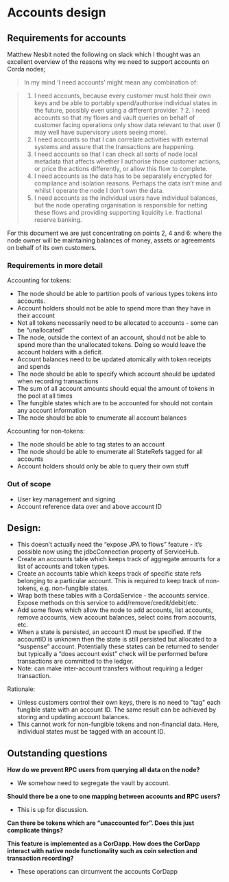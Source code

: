 # Accounts design

## Requirements for accounts

Matthew Nesbit noted the following on slack which I thought was an excellent overview of the reasons why we need to support accounts on Corda nodes;

> In my mind ‘I need accounts’ might mean any combination of:

> 1. I need accounts, because every customer must hold their own keys and be able to portably spend/authorise individual states in the future, possibly even using a different provider.
? 2. I need accounts so that my flows and vault queries on behalf of customer facing operations only show data relevant to that user (I may well have supervisory users seeing more).
> 3. I need accounts so that I can correlate activities with external systems and assure that the transactions are happening.
> 4. I need accounts so that I can check all sorts of node local metadata that affects whether I authorise those customer actions, or price the actions differently, or allow this flow to complete.
> 5. I need accounts as the data has to be separately encrypted for compliance and isolation reasons. Perhaps the data isn’t mine and whilst I operate the node I don’t own the data.
> 6. I need accounts as the individual users have individual balances, but the node operating organisation is responsible for netting these flows and providing supporting liquidity i.e. fractional reserve banking.

For this document we are just concentrating on points 2, 4 and 6: where the node owner will be maintaining balances of money, assets or agreements on behalf of its own customers.

### Requirements in more detail

Accounting for tokens:

* The node should be able to partition pools of various types tokens into accounts.
* Account holders should not be able to spend more than they have in their account
* Not all tokens necessarily need to be allocated to accounts - some can be “unallocated”
* The node, outside the context of an account, should not be able to spend more than the unallocated tokens. Doing so would leave the account holders with a deficit.
* Account balances need to be updated atomically with token receipts and spends
* The node should be able to specify which account should be updated when recording transactions
* The sum of all account amounts should equal the amount of tokens in the pool at all times
* The fungible states which are to be accounted for should not contain any account information
* The node should be able to enumerate all account balances

Accounting for non-tokens:

* The node should be able to tag states to an account
* The node should be able to enumerate all StateRefs tagged for all accounts
* Account holders should only be able to query their own stuff

### Out of scope

* User key management and signing
* Account reference data over and above account ID

## Design:

* This doesn’t actually need the “expose JPA to flows” feature - it’s possible now using the jdbcConnection property of ServiceHub.
* Create an accounts table which keeps track of aggregate amounts for a list of accounts and token types.
* Create an accounts table which keeps track of specific state refs belonging to a particular account. This is required to keep track of non-tokens, e.g. non-fungible states.
* Wrap both these tables with a CordaService - the accounts service. Expose methods on this service to add/remove/credit/debit/etc.
* Add some flows which allow the node to add accounts, list accounts, remove accounts, view account balances, select coins from accounts, etc.
* When a state is persisted, an account ID must be specified. If the accountID is unknown then the state is still persisted but allocated to a “suspense” account. Potentially these states can be returned to sender but typically a “does account exist” check will be performed before transactions are committed to the ledger.
* Note: can make inter-account transfers without requiring a ledger transaction.

Rationale:

* Unless customers control their own keys, there is no need to "tag" each fungible state with an account ID. The same result can be achieved by storing and updating account balances.
* This cannot work for non-fungible tokens and non-financial data. Here, individual states must be tagged with an account ID.

## Outstanding questions

**How do we prevent RPC users from querying all data on the node?**

* We somehow need to segregate the vault by account.

**Should there be a one to one mapping between accounts and RPC users?**

* This is up for discussion.

**Can there be tokens which are “unaccounted for”. Does this just complicate things?**

**This feature is implemented as a CorDapp. How does the CorDapp interact with native node functionality such as coin selection and transaction recording?**

* These operations can circumvent the accounts CorDapp

